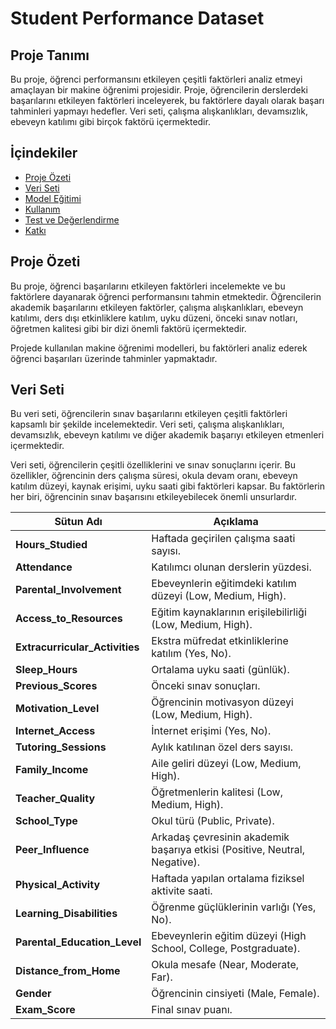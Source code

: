 # Student Performance Dataset

## Proje Tanımı
Bu proje, öğrenci performansını etkileyen çeşitli faktörleri analiz etmeyi amaçlayan bir makine öğrenimi projesidir. Proje, öğrencilerin derslerdeki başarılarını etkileyen faktörleri inceleyerek, bu faktörlere dayalı olarak başarı tahminleri yapmayı hedefler. Veri seti, çalışma alışkanlıkları, devamsızlık, ebeveyn katılımı gibi birçok faktörü içermektedir.

## İçindekiler
*   [Proje Özeti](#proje-ozeti)
*   [Veri Seti](#veri-seti)
*   [Model Eğitimi](#model-egitimi)
*   [Kullanım](#kullanım)
*   [Test ve Değerlendirme](#test-ve-degerlendirme)
*   [Katkı](#katki)


## Proje Özeti
Bu proje, öğrenci başarılarını etkileyen faktörleri incelemekte ve bu faktörlere dayanarak öğrenci performansını tahmin etmektedir. Öğrencilerin akademik başarılarını etkileyen faktörler, çalışma alışkanlıkları, ebeveyn katılımı, ders dışı etkinliklere katılım, uyku düzeni, önceki sınav notları, öğretmen kalitesi gibi bir dizi önemli faktörü içermektedir.

Projede kullanılan makine öğrenimi modelleri, bu faktörleri analiz ederek öğrenci başarıları üzerinde tahminler yapmaktadır.


## Veri Seti
Bu veri seti, öğrencilerin sınav başarılarını etkileyen çeşitli faktörleri kapsamlı bir şekilde incelemektedir. Veri seti, çalışma alışkanlıkları, devamsızlık, ebeveyn katılımı ve diğer akademik başarıyı etkileyen etmenleri içermektedir.



Veri seti, öğrencilerin çeşitli özelliklerini ve sınav sonuçlarını içerir. Bu özellikler, öğrencinin ders çalışma süresi, okula devam oranı, ebeveyn katılım düzeyi, kaynak erişimi, uyku saati gibi faktörleri kapsar. Bu faktörlerin her biri, öğrencinin sınav başarısını etkileyebilecek önemli unsurlardır.

| **Sütun Adı**              | **Açıklama**                                                                 |
|----------------------------|-----------------------------------------------------------------------------|
| **Hours_Studied**           | Haftada geçirilen çalışma saati sayısı.                                      |
| **Attendance**              | Katılımcı olunan derslerin yüzdesi.                                          |
| **Parental_Involvement**    | Ebeveynlerin eğitimdeki katılım düzeyi (Low, Medium, High).                  |
| **Access_to_Resources**     | Eğitim kaynaklarının erişilebilirliği (Low, Medium, High).                   |
| **Extracurricular_Activities** | Ekstra müfredat etkinliklerine katılım (Yes, No).                           |
| **Sleep_Hours**             | Ortalama uyku saati (günlük).                                                |
| **Previous_Scores**         | Önceki sınav sonuçları.                                                      |
| **Motivation_Level**        | Öğrencinin motivasyon düzeyi (Low, Medium, High).                            |
| **Internet_Access**         | İnternet erişimi (Yes, No).                                                  |
| **Tutoring_Sessions**       | Aylık katılınan özel ders sayısı.                                            |
| **Family_Income**           | Aile geliri düzeyi (Low, Medium, High).                                      |
| **Teacher_Quality**         | Öğretmenlerin kalitesi (Low, Medium, High).                                  |
| **School_Type**             | Okul türü (Public, Private).                                                 |
| **Peer_Influence**          | Arkadaş çevresinin akademik başarıya etkisi (Positive, Neutral, Negative).   |
| **Physical_Activity**       | Haftada yapılan ortalama fiziksel aktivite saati.                            |
| **Learning_Disabilities**   | Öğrenme güçlüklerinin varlığı (Yes, No).                                     |
| **Parental_Education_Level**| Ebeveynlerin eğitim düzeyi (High School, College, Postgraduate).             |
| **Distance_from_Home**      | Okula mesafe (Near, Moderate, Far).                                          |
| **Gender**                  | Öğrencinin cinsiyeti (Male, Female).                                         |
| **Exam_Score**              | Final sınav puanı.                                                           |
